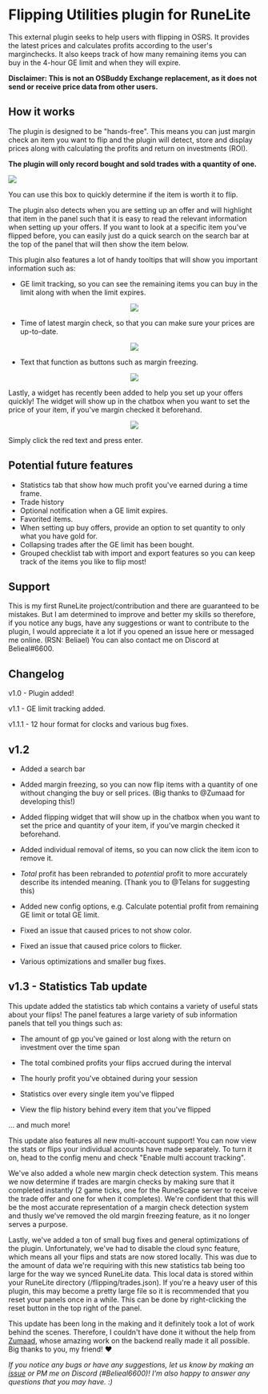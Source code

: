 # Flipping Utilities plugin for RuneLite
This external plugin seeks to help users with flipping in OSRS. It provides the latest prices and calculates profits according to the user's marginchecks. It also keeps track of how many remaining items you can buy in the 4-hour GE limit and when they will expire.

**Disclaimer: This is not an OSBuddy Exchange replacement, as it does not send or receive price data from other users.**

## How it works
The plugin is designed to be "hands-free". This means you can just margin check an item you want to flip and the plugin will detect, store and display prices along with calculating the profits and return on investments (ROI).

**The plugin will only record bought and sold trades with a quantity of one.**

![](demo.gif)

You can use this box to quickly determine if the item is worth it to flip.

The plugin also detects when you are setting up an offer and will highlight that item in the panel such that it is easy to read the relevant information when setting up your offers. If you want to look at a specific item you've flipped before, you can easily just do a quick search on the search bar at the top of the panel that will then show the item below.

This plugin also features a lot of handy tooltips that will show you important information such as:
* GE limit tracking, so you can see the remaining items you can buy in the limit along with when the limit expires.
<p align="center">
  <img src="https://i.imgur.com/DPT0AXv.png">
</p>

* Time of latest margin check, so that you can make sure your prices are up-to-date.
<p align="center">
  <img src="https://i.imgur.com/E2xPEju.png">
</p>

* Text that function as buttons such as margin freezing.
<p align="center">
  <img src="https://i.imgur.com/Oi7mMq4.png">
</p>

Lastly, a widget has recently been added to help you set up your offers quickly! The widget will show up in the chatbox when you want to set the price of your item, if you've margin checked it beforehand.

<p align="center">
  <img src="https://i.imgur.com/mATjKuo.png">
</p>

Simply click the red text and press enter. 

## Potential future features
* Statistics tab that show how much profit you've earned during a time frame.
* Trade history
* Optional notification when a GE limit expires.
* Favorited items.
* When setting up buy offers, provide an option to set quantity to only what you have gold for.
* Collapsing trades after the GE limit has been bought.
* Grouped checklist tab with import and export features so you can keep track of the items you like to flip most!

## Support
This is my first RuneLite project/contribution and there are guaranteed to be mistakes. But I am determined to improve and better my skills so therefore, if you notice any bugs, have any suggestions or want to contribute to the plugin, I would appreciate it a lot if you opened an issue here or messaged me online. (RSN: Beliael) You can also contact me on Discord at Belieal#6600.

## Changelog

v1.0 - Plugin added!

v1.1 - GE limit tracking added.

v1.1.1 - 12 hour format for clocks and various bug fixes.

## v1.2

* Added a search bar

* Added margin freezing, so you can now flip items with a quantity of one without changing the buy or sell prices. (Big thanks to @Zumaad for developing this!)

* Added flipping widget that will show up in the chatbox when you want to set the price and quantity of your item, if you've margin checked it beforehand.

* Added individual removal of items, so you can now click the item icon to remove it.

* _Total_ profit has been rebranded to _potential_ profit to more accurately describe its intended meaning. (Thank you to @Telans for suggesting this)

* Added new config options, e.g. Calculate potential profit from remaining GE limit or total GE limit.

* Fixed an issue that caused prices to not show color.

* Fixed an issue that caused price colors to flicker.

* Various optimizations and smaller bug fixes.

## v1.3 - Statistics Tab update

This update added the statistics tab which contains a variety of useful stats about your flips! The panel features a large variety of sub information panels that tell you things such as:

* The amount of gp you've gained or lost along with the return on investment over the time span

* The total combined profits your flips accrued during the interval

* The hourly profit you've obtained during your session

* Statistics over every single item you've flipped

* View the flip history behind every item that you've flipped

... and much more!

This update also features all new multi-account support! You can now view the stats or flips your individual accounts have made separately. To turn it on, head to the config menu and check "Enable multi account tracking".

We've also added a whole new margin check detection system. This means we now determine if trades are margin checks by making sure that it completed instantly (2 game ticks, one for the RuneScape server to receive the trade offer and one for when it completes). We're confident that this will be the most accurate representation of a margin check detection system and thusly we've removed the old margin freezing feature, as it no longer serves a purpose. 

Lastly, we've added a ton of small bug fixes and general optimizations of the plugin. Unfortunately, we've had to disable the cloud sync feature, which means all your flips and stats are now stored locally. This was due to the amount of data we're requiring with this new statistics tab being too large for the way we synced RuneLite data. This local data is stored within your RuneLite directory (/flipping/trades.json). If you're a heavy user of this plugin, this may become a pretty large file so it is recommended that you reset your panels once in a while. This can be done by right-clicking the reset button in the top right of the panel.

This update has been long in the making and it definitely took a lot of work behind the scenes. Therefore, I couldn't have done it without the help from [Zumaad](https://github.com/zumaad), whose amazing work on the backend really made it all possible. Big thanks to you, my friend! ❤

*If you notice any bugs or have any suggestions, let us know by making an [issue](https://github.com/Belieal/flipping-utilities/issues) or PM me on Discord (#Belieal6600)! I'm also happy to answer any questions that you may have. :)*












